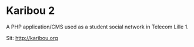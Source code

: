Karibou 2
=========

A PHP application/CMS used as a student social network in Telecom Lille 1.

Sit: http://karibou.org
